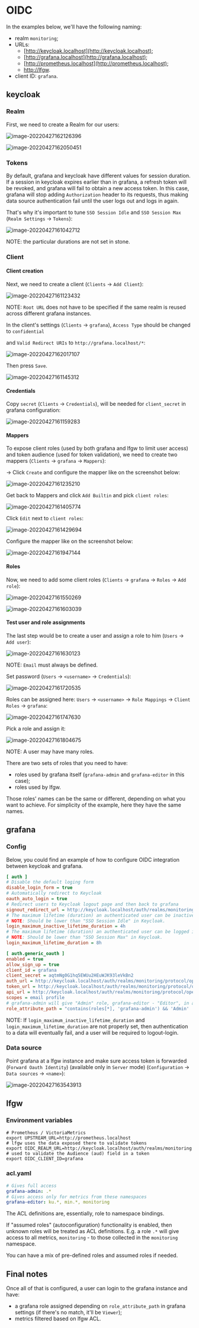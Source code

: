 # OIDC

In the examples below, we'll have the following naming:

- realm `monitoring`;
- URLs:
  - [http://keycloak.localhost](http://keycloak.localhost);
  - [http://grafana.localhost](http://grafana.localhost);
  - [http://prometheus.localhost](http://prometheus.localhost);
  - [http://lfgw](http://lfgw).
- client ID: `grafana`.

## keycloak

### Realm

First, we need to create a Realm for our users:

![image-20220427162126396](oidc.assets/image-20220427162126396.png)

![image-20220427162050451](oidc.assets/image-20220427162050451.png)

### Tokens

By default, grafana and keycloak have different values for session duration. If a session in keycloak expires earlier than in grafana, a refresh token will be revoked, and grafana will fail to obtain a new access token. In this case, grafana will stop adding `Authorization` header to its requests, thus making data source authentication fail until the user logs out and logs in again.

That's why it's important to tune `SSO Session Idle` and `SSO Session Max ` (`Realm Settings` -> `Tokens`):

![image-20220427161042712](oidc.assets/image-20220427161042712.png)

NOTE: the particular durations are not set in stone.

### Client

#### Client creation

Next, we need to create a client (`Clients` -> `Add Client`):

![image-20220427161123432](oidc.assets/image-20220427161123432.png)

NOTE: `Root URL` does not have to be specified if the same realm is reused across different grafana instances.

In the client's settings (`Clients` -> `grafana`), `Access Type` should be changed to `confidential`

and `Valid Redirect URIs` to `http://grafana.localhost/*`:

![image-20220427162017107](oidc.assets/image-20220427162017107.png)

Then press `Save`.

![image-20220427161145312](oidc.assets/image-20220427161145312.png)

#### Credentials

Copy `secret` (`Clients` -> `Credentials`), will be needed for `client_secret` in grafana configuration:

![image-20220427161159283](oidc.assets/image-20220427161159283.png)

#### Mappers

To expose client roles (used by both grafana and lfgw to limit user access) and token audience (used for token validation), we need to create two mappers (`Clients` -> `grafana` -> `Mappers`):

-> Click `Create` and configure the mapper like on the screenshot below:

![image-20220427161235210](oidc.assets/image-20220427161235210.png)

Get back to Mappers and click `Add Builtin` and pick `client roles`:

![image-20220427161405774](oidc.assets/image-20220427161405774.png)

Click `Edit` next to `client roles`:

![image-20220427161429694](oidc.assets/image-20220427161429694.png)

Configure the mapper like on the screenshot below:

![image-20220427161947144](oidc.assets/image-20220427161947144.png)

#### Roles

Now, we need to add some client roles (`Clients` -> `grafana` -> `Roles` -> `Add role`):

![image-20220427161550269](oidc.assets/image-20220427161550269.png)

![image-20220427161603039](oidc.assets/image-20220427161603039.png)

#### Test user and role assignments

The last step would be to create a user and assign a role to him (`Users` -> `Add user`):

![image-20220427161630123](oidc.assets/image-20220427161630123.png)

NOTE: `Email` must always be defined.

Set password (`Users` -> `<username>` -> `Credentials`):

![image-20220427161720535](oidc.assets/image-20220427161720535.png)

Roles can be assigned here: `Users` -> `<username>` -> `Role Mappings` -> `Client Roles` -> `grafana`:

![image-20220427161747630](oidc.assets/image-20220427161747630.png)

Pick a role and assign it:

![image-20220427161804675](oidc.assets/image-20220427161804675.png)

NOTE: A user may have many roles.

There are two sets of roles that you need to have:

- roles used by grafana itself (`grafana-admin` and `grafana-editor` in this case);
- roles used by lfgw.

Those roles' names can be the same or different, depending on what you want to achieve. For simplicity of the example, here they have the same names.

## grafana

### Config

Below, you could find an example of how to configure OIDC integration between keycloak and grafana.

```ini
[ auth ]
# Disable the default loging form
disable_login_form = true
# Automatically redirect to Keycloak
oauth_auto_login = true
# Redirect users to Keycloak logout page and then back to grafana
signout_redirect_url = http://keycloak.localhost/auth/realms/monitoring/protocol/openid-connect/logout?redirect_uri=http://grafana.localhost
# The maximum lifetime (duration) an authenticated user can be inactive before being required to login at next visit. Default is 7 days (7d). This setting should be expressed as a duration, e.g. 5m (minutes), 6h (hours), 10d (days), 2w (weeks), 1M (month). The lifetime resets at each successful token rotation (token_rotation_interval_minutes).
# NOTE: Should be lower than "SSO Session Idle" in Keycloak.
login_maximum_inactive_lifetime_duration = 4h
# The maximum lifetime (duration) an authenticated user can be logged in since login time before being required to login. Default is 30 days (30d). This setting should be expressed as a duration, e.g. 5m (minutes), 6h (hours), 10d (days), 2w (weeks), 1M (month).
# NOTE: Should be lower than "SSO Session Max" in Keycloak.
login_maximum_lifetime_duration = 8h

[ auth.generic_oauth ]
enabled = true
allow_sign_up = true
client_id = grafana
client_secret = aqtmNg0G1hq5EWUu2HEuWJK93leVkBn2
auth_url = http://keycloak.localhost/auth/realms/monitoring/protocol/openid-connect/auth
token_url = http://keycloak.localhost/auth/realms/monitoring/protocol/openid-connect/token
api_url = http://keycloak.localhost/auth/realms/monitoring/protocol/openid-connect/userinfo
scopes = email profile
# grafana-admin will give "Admin" role, grafana-editor - "Editor", in all other cases a user will become "Viewer"
role_attribute_path = "contains(roles[*], 'grafana-admin') && 'Admin' || contains(roles[*], 'grafana-editor') && 'Editor' || 'Viewer'"
```

NOTE: If `login_maximum_inactive_lifetime_duration` and `login_maximum_lifetime_duration` are not properly set, then authentication to a data will eventually fail, and a user will be required to logout-login.

### Data source

Point grafana at a lfgw instance and make sure access token is forwarded (`Forward Oauth Identity`) (available only in `Server` mode) (`Configuration` -> `Data sources` -> `<name>`):

![image-20220427163543913](oidc.assets/image-20220427163543913.png)

## lfgw

### Environment variables

```shell
# Prometheus / VictoriaMetrics
export UPSTREAM_URL=http://prometheus.localhost
# lfgw uses the data exposed there to validate tokens
export OIDC_REALM_URL=http://keycloak.localhost/auth/realms/monitoring
# used to validate the Audience (aud) field in a token
export OIDC_CLIENT_ID=grafana
```

### acl.yaml

```yaml
# Gives full access
grafana-admin: .*
# Gives access only for metrics from these namespaces
grafana-editor: ku.*, min.*, monitoring
```

The ACL definitions are, essentially, role to namespace bindings.

If "assumed roles" (autoconfiguration) functionality is enabled, then unknown roles will be treated as ACL definitions. E.g. a role `.*` will give access to all metrics, `monitoring` - to those collected in the `monitoring` namespace.

You can have a mix of pre-defined roles and assumed roles if needed.

## Final notes

Once all of that is configured, a user can login to the grafana instance and have:

- a grafana role assigned depending on `role_attribute_path` in grafana settings (if there's no match, it'll be `Viewer`);
- metrics filtered based on lfgw ACL.
